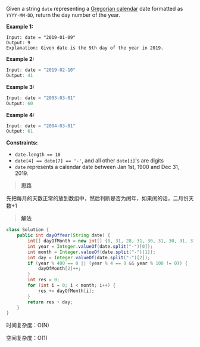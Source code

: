Given a string `date` representing a [Gregorian calendar](https://en.wikipedia.org/wiki/Gregorian_calendar) date formatted as `YYYY-MM-DD`, return the day number of the year.

 

**Example 1:**

```
Input: date = "2019-01-09"
Output: 9
Explanation: Given date is the 9th day of the year in 2019.
```

**Example 2:**

```java
Input: date = "2019-02-10"
Output: 41
```

**Example 3:**

```java
Input: date = "2003-03-01"
Output: 60
```

**Example 4:**

```java
Input: date = "2004-03-01"
Output: 61
```

 

**Constraints:**

- `date.length == 10`
- `date[4] == date[7] == '-'`, and all other `date[i]`'s are digits
- `date` represents a calendar date between Jan 1st, 1900 and Dec 31, 2019.

> **思路**

先把每月的天数正常的放到数组中，然后判断是否为闰年，如果闰的话，二月份天数+1

> **解法**

```java
class Solution {
    public int dayOfYear(String date) {
        int[] dayOfMonth = new int[] {0, 31, 28, 31, 30, 31, 30, 31, 31, 30, 31, 30, 31};
        int year = Integer.valueOf(date.split("-")[0]);
        int month = Integer.valueOf(date.split("-")[1]);
        int day = Integer.valueOf(date.split("-")[2]);
        if (year % 400 == 0 || (year % 4 == 0 && year % 100 != 0)) {
            dayOfMonth[2]++;
        }
        int res = 0;
        for (int i = 0; i < month; i++) {
            res += dayOfMonth[i];
        }
        return res + day;
    }
}
```

时间复杂度：O(N)

空间复杂度：O(1)